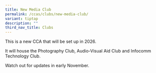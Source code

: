 ```yaml
---
title: New Media Club
permalink: /ccas/clubs/new-media-club/
variant: tiptap
description: ""
third_nav_title: Clubs
---
```

<p>This is a new CCA that will be set up in 2026.</p>
<p>It will house the Photography Club, Audio-Visual Aid Club and Infocomm
Technology Club.</p>
<p>Watch out for updates in early November.</p>